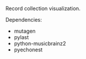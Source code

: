 Record collection visualization.

Dependencies:
 * mutagen
 * pylast
 * python-musicbrainz2
 * pyechonest

